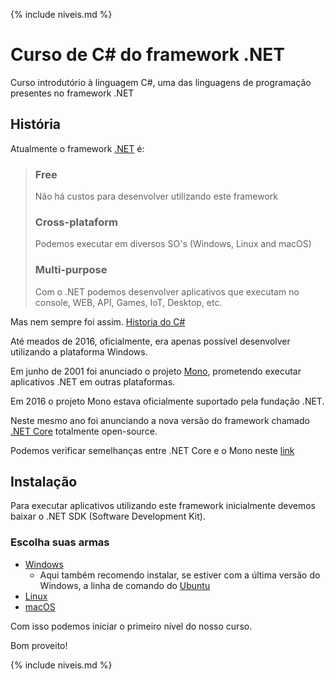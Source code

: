 {% include niveis.md %}

# Curso de C# do framework .NET

Curso introdutório à linguagem C#, uma das linguagens de programação presentes no framework .NET

## História

Atualmente o framework [.NET](https://www.microsoft.com/net/) é:

> ### Free
> Não há custos para desenvolver utilizando este framework
> ### Cross-plataform
> Podemos executar em diversos SO's (Windows, Linux and macOS)
> ### Multi-purpose
> Com o .NET podemos desenvolver aplicativos que executam no console, WEB, API, Games, IoT, Desktop, etc.

Mas nem sempre foi assim. [Historia do C#](https://docs.microsoft.com/en-us/dotnet/csharp/whats-new/csharp-version-history)

Até meados de 2016, oficialmente, era apenas possível desenvolver utilizando a plataforma Windows.

Em junho de 2001 foi anunciado o projeto [Mono](https://www.mono-project.com/), prometendo executar aplicativos .NET em outras plataformas.

Em 2016 o projeto Mono estava oficialmente suportado pela fundação .NET.

Neste mesmo ano foi anunciando a nova versão do framework chamado [.NET Core](https://docs.microsoft.com/en-us/dotnet/core/) totalmente open-source.

Podemos verificar semelhanças entre .NET Core e o Mono neste [link](https://docs.microsoft.com/en-us/dotnet/core/#comparison-with-mono)

## Instalação

Para executar aplicativos utilizando este framework inicialmente devemos baixar o .NET SDK (Software Development Kit).

### Escolha suas armas

* [Windows](https://www.microsoft.com/net/learn/get-started/windows)
  * Aqui também recomendo instalar, se estiver com a última versão do Windows, a linha de comando do [Ubuntu](https://docs.microsoft.com/en-us/windows/wsl/install-win10)
* [Linux](https://www.microsoft.com/net/learn/get-started/linux/rhel)
* [macOS](https://www.microsoft.com/net/learn/get-started/macos)

Com isso podemos iniciar o primeiro nível do nosso curso.

Bom proveito!

{% include niveis.md %}